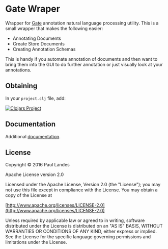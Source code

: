 # Gate Wraper

Wrapper for [Gate](https://gate.ac.uk) annotation natural language processing
utility.  This is a small wrapper that makes the following easier:
* Annotating Documents
* Create Store Documents
* Creating Annotation Schemas

This is handy if you automate annotation of documents and then want to bring
them into the GUI to do further annotation or just visually look at your
annotations.


## Obtaining

In your `project.clj` file, add:

[![Clojars Project](https://clojars.org/com.zensols.nlp/gate/latest-version.svg)](https://clojars.org/com.zensols.nlp/gate/)


## Documentation

Additional [documentation](https://plandes.github.io/clj-gate/codox/index.html).


## License

Copyright © 2016 Paul Landes

Apache License version 2.0

Licensed under the Apache License, Version 2.0 (the "License");
you may not use this file except in compliance with the License.
You may obtain a copy of the License at

[http://www.apache.org/licenses/LICENSE-2.0](http://www.apache.org/licenses/LICENSE-2.0)

Unless required by applicable law or agreed to in writing, software
distributed under the License is distributed on an "AS IS" BASIS,
WITHOUT WARRANTIES OR CONDITIONS OF ANY KIND, either express or implied.
See the License for the specific language governing permissions and
limitations under the License.

